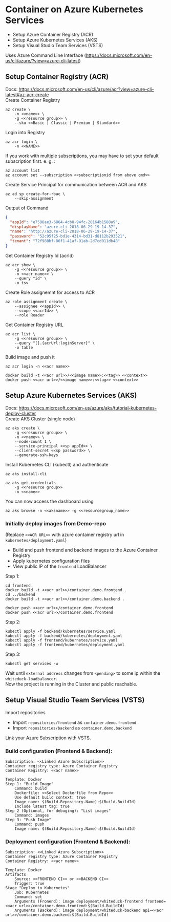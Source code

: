 # Container on Azure Kubernetes Services

- Setup Azure Container Registry (ACR)
- Setup Azure Kubernetes Services (AKS)
- Setup Visual Studio Team Services (VSTS)

Uses Azure Command Line Interface (https://docs.microsoft.com/en-us/cli/azure/?view=azure-cli-latest)

## Setup Container Registry (ACR)
Docs: https://docs.microsoft.com/en-us/cli/azure/acr?view=azure-cli-latest#az-acr-create  
Create Container Registry
```
az create \
    -n <<name>> \
    -g <<resource group>> \
    --sku <<Basic | Classic | Premium | Standard>>
```

Login into Registry
```
az acr login \
    -n <<NAME>>
```

If you work with multiple subscriptions, you may have to set your default subscription first. e. g. :
```
az account list
az account set --subscription <<subscriptionid from above cmd>>
```

Create Service Principal for communication between ACR and AKS
```
az ad sp create-for-rbac \
    --skip-assignment
```

Output of Command
```json
{
  "appId": "e7596ae3-6864-4cb8-94fc-20164b1588a9",
  "displayName": "azure-cli-2018-06-29-19-14-37",
  "name": "http://azure-cli-2018-06-29-19-14-37",
  "password": "52c95f25-bd1e-4314-bd31-d8112b293521",
  "tenant": "72f988bf-86f1-41af-91ab-2d7cd011db48"
}
```

Get Container Registry Id (acrId)
```
az acr show \
    -g <<resource group>> \
    -n <<acr name>> \
    --query "id" \
    -o tsv
```

Create Role assignemnt for access to ACR
```
az role assignment create \
    --assignee <<appId>> \
    --scope <<acrId>> \
    --role Reader
```

Get Container Registry URL
```
az acr list \
    -g <<resource group>> \
    --query "[].{acrUrl:loginServer}" \
    -o table
```

Build image and push it
```
az acr login -n <<acr name>>
```
```
docker build -t <<acr url>>/<<image name>>:<<tag>> <<context>>
docker push <<acr url>>/<<image name>>:<<tag>> <<context>>
```

## Setup Azure Kubernetes Services (AKS)
Docs: https://docs.microsoft.com/en-us/azure/aks/tutorial-kubernetes-deploy-cluster  
Create AKS Cluster (single node)
```
az aks create \
    -g <<resource group>> \
    -n <<name>> \
    --node-count 1 \
    --service-principal <<sp appId>> \
    --client-secret <<sp password>> \
    --generate-ssh-keys
```

Install Kubernetes CLI (kubectl) and authenticate
```
az aks install-cli
```
```
az aks get-credentials
    -g <<resource group>>
    -n <<name>>
```

You can now access the dashboard using
```
az aks browse -n <<aksname>> -g <<resourcegroup_name>>
```

### Initially deploy images from Demo-repo  
(Replace `<<ACR URL>>` with azure container registry url in `kubernetes/deployment.yaml`)  
- Build and push frontend and backend images to the Azure Container Registry 
- Apply kubernetes configuration files
- View public IP of the `frontend` LoadBalancer

Step 1:
```
cd frontend
docker build -t <<acr url>>/container.demo.frontend .
cd ../backend
docker build -t <<acr url>>/container.demo.backend .

docker push <<acr url>>/container.demo.frontend
docker push <<acr url>>/container.demo.frontend
```

Step 2:
```
kubectl apply -f backend/kubernetes/service.yaml
kubectl apply -f backend/kubernetes/deployment.yaml
kubectl apply -f frontend/kubernetes/service.yaml
kubectl apply -f frontend/kubernetes/deployment.yaml
```

Step 3:
```
kubectl get services -w
```
Wait until `external address` changes from `<pending>` to some ip within the `whiteduck-loadbalancer`.  
Now the project is running in the Cluster and public reachable.

## Setup Visual Studio Team Services (VSTS)
Import repositories
- Import `repositories/frontend` as `container.demo.frontend`
- Import `repositories/backend` as `container.demo.backend`

Link your Azure Subscription with VSTS.

### Build configuration (Frontend & Backend):
```
Subscription: <<Linked Azure Subscription>>
Container registry type: Azure Container Registry
Container Registry: <<acr name>>
```
```
Template: Docker
Step 1: "Build Image"
    Command: build
    Dockerfile: <<Select Dockerfile from Repo>>
    Use default build context: true
    Image name: $(Build.Repository.Name):$(Build.BuildId)
    Include latest tag: true
Step 2 (Optional, for debuging): "List images"
    Command: images
Step 3: "Push Image"
    Command: push
    Image name: $(Build.Repository.Name):$(Build.BuildId)
``` 

### Deployment configuration (Frontend & Backend):
```
Subscription: <<Linked Azure Subscription>>
Container registry type: Azure Container Registry
Container Registry: <<acr name>>
```
```
Template: Docker
Artifacts
    Source: <<FRONTEND CI>> or <<BACKEND CI>>
    Trigger: true
Stage "Deploy to Kubernetes"
    Job: Kubernetes
    Command: set
    Arguments (Fronend): image deployment/whiteduck-frontend frontend=<<acr url>>/container.demo.frontend:$(Build.BuildId)
    Arguments (Backend): image deployment/whiteduck-backend api=<<acr url>>/container.demo.backend:$(Build.BuildId)
``` 

